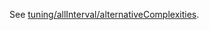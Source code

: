 See [tuning/allInterval/alternativeComplexities](../../../tuning/allInterval/alternativeComplexities).
